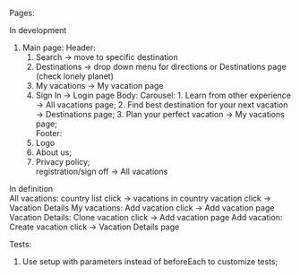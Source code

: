 Pages:

In development
1. Main page:
    Header:
      1. Search -> move to specific destination
      2. Destinations -> drop down menu for directions or Destinations page (check lonely planet)
      3. My vacations -> My vacation page
      4. Sign In -> Login page
    Body:
      Carousel:
        1. Learn from other experience -> All vacations page;
        2. Find best destination for your next vacation -> Destinations page;
        3. Plan your perfect vacation -> My vacations page;        
    Footer:
      1. Logo
      2. About us;
      3. Privacy policy;      
    registration/sign off -> All vacations

In definition  
  All vacations:
    country list click -> vacations in country
    vacation click -> Vacation Details
  My vacations:
    Add vacation click -> Add vacation page
  Vacation Details:
    Clone vacation click -> Add vacation page
  Add vacation:
    Create vacation click -> Vacation Details page



Tests:
1. Use setup with parameters instead of beforeEach to customize tests;
